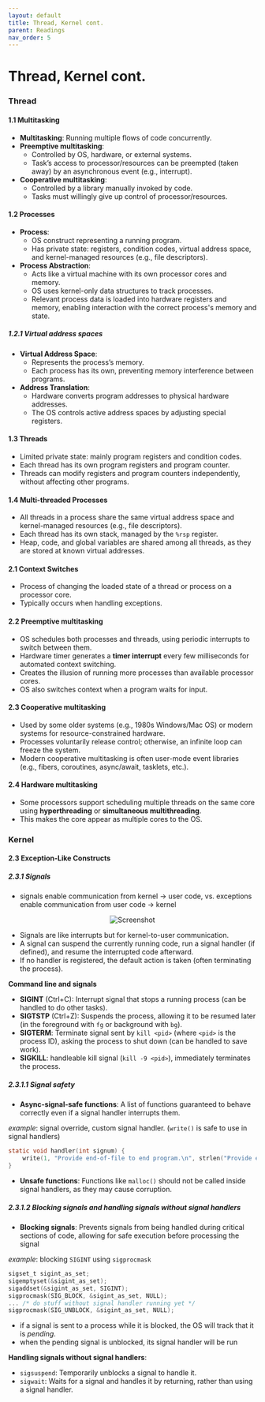 ```yaml
---
layout: default
title: Thread, Kernel cont.
parent: Readings
nav_order: 5
---
```

# Thread, Kernel cont.
### Thread
#### 1.1 Multitasking
- **Multitasking**: Running multiple flows of code concurrently.
- **Preemptive multitasking**:
    - Controlled by OS, hardware, or external systems.
    - Task’s access to processor/resources can be preempted (taken away) by an asynchronous event (e.g., interrupt).
- **Cooperative multitasking**:
    - Controlled by a library manually invoked by code.
    - Tasks must willingly give up control of processor/resources.
#### 1.2 Processes
- **Process**:
    - OS construct representing a running program.
    - Has private state: registers, condition codes, virtual address space, and kernel-managed resources (e.g., file descriptors).
- **Process Abstraction**:
    - Acts like a virtual machine with its own processor cores and memory.
    - OS uses kernel-only data structures to track processes.
    - Relevant process data is loaded into hardware registers and memory, enabling interaction with the correct process's memory and state.
##### 1.2.1 Virtual address spaces
- **Virtual Address Space**:
    - Represents the process’s memory.
    - Each process has its own, preventing memory interference between programs.
- **Address Translation**:
    - Hardware converts program addresses to physical hardware addresses.
    - The OS controls active address spaces by adjusting special registers.
#### 1.3 Threads
- Limited private state: mainly program registers and condition codes.
- Each thread has its own program registers and program counter.
- Threads can modify registers and program counters independently, without affecting other programs.
#### 1.4 Multi-threaded Processes
- All threads in a process share the same virtual address space and kernel-managed resources (e.g., file descriptors).
- Each thread has its own stack, managed by the `%rsp` register.
- Heap, code, and global variables are shared among all threads, as they are stored at known virtual addresses.
#### 2.1 Context Switches
- Process of changing the loaded state of a thread or process on a processor core.
- Typically occurs when handling exceptions.
#### 2.2 Preemptive multitasking
- OS schedules both processes and threads, using periodic interrupts to switch between them.
- Hardware timer generates a **timer interrupt** every few milliseconds for automated context switching.
- Creates the illusion of running more processes than available processor cores.
- OS also switches context when a program waits for input.
#### 2.3 Cooperative multitasking
- Used by some older systems (e.g., 1980s Windows/Mac OS) or modern systems for resource-constrained hardware.
- Processes voluntarily release control; otherwise, an infinite loop can freeze the system.
- Modern cooperative multitasking is often user-mode event libraries (e.g., fibers, coroutines, async/await, tasklets, etc.).
#### 2.4 Hardware multitasking
- Some processors support scheduling multiple threads on the same core using **hyperthreading** or **simultaneous multithreading**.
- This makes the core appear as multiple cores to the OS.
### Kernel
#### 2.3 Exception-Like Constructs
##### 2.3.1 Signals
- signals enable communication from kernel → user code, vs. exceptions enable communication from user code → kernel
<div style="text-align: center">
  <img src="{{ Screenshot 2024-09-10 at 5.04.49 PM.png | relative_url }}" alt="Screenshot">
</div>

- Signals are like interrupts but for kernel-to-user communication.
- A signal can suspend the currently running code, run a signal handler (if defined), and resume the interrupted code afterward.
- If no handler is registered, the default action is taken (often terminating the process).

**Command line and signals**
- **SIGINT** (Ctrl+C): Interrupt signal that stops a running process (can be handled to do other tasks).
- **SIGTSTP** (Ctrl+Z): Suspends the process, allowing it to be resumed later (in the foreground with `fg` or background with `bg`).
- **SIGTERM**: Terminate signal sent by `kill <pid>` (where `<pid>` is the process ID), asking the process to shut down (can be handled to save work).
- **SIGKILL**: handleable kill signal (`kill -9 <pid>`), immediately terminates the process.
##### 2.3.1.1 Signal safety
- **Async-signal-safe functions**: A list of functions guaranteed to behave correctly even if a signal handler interrupts them.

*example*: signal override, custom signal handler. (`write()` is safe to use in signal handlers)
``` C
static void handler(int signum) {
    write(1, "Provide end-of-file to end program.\n", strlen("Provide end-of-file to end program.\n"));
}
```
- **Unsafe functions**: Functions like `malloc()` should not be called inside signal handlers, as they may cause corruption.
##### 2.3.1.2 Blocking signals and handling signals without signal handlers
- **Blocking signals**: Prevents signals from being handled during critical sections of code, allowing for safe execution before processing the signal

*example*: blocking `SIGINT` using `sigprocmask`
```C
sigset_t sigint_as_set;
sigemptyset(&sigint_as_set);
sigaddset(&sigint_as_set, SIGINT);
sigprocmask(SIG_BLOCK, &sigint_as_set, NULL);
... /* do stuff without signal handler running yet */
sigprocmask(SIG_UNBLOCK, &sigint_as_set, NULL);
```

- if a signal is sent to a process while it is blocked, the OS will track that it is _pending_.
- when the pending signal is unblocked, its signal handler will be run

**Handling signals without signal handlers**:
- `sigsuspend`: Temporarily unblocks a signal to handle it.
- `sigwait`: Waits for a signal and handles it by returning, rather than using a signal handler.
